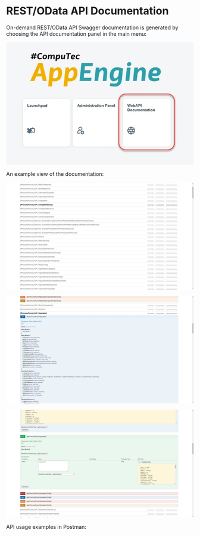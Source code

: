 # REST/OData API Documentation

On-demand REST/OData API Swagger documentation is generated by choosing the API documentation panel in the main menu:

![Main Menu](./media/rest-odata-api-documentation/app-engine-main-menu.webp)

An example view of the documentation:

![API](./media/rest-odata-api-documentation/processforce-api.webp)

![API](./media/rest-odata-api-documentation/processforce-api-2.webp)

![API](./media/rest-odata-api-documentation/processforce-api-3.webp)

API usage examples in Postman:

<!-- TODO: Link -->
